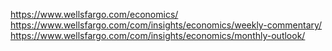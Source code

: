 





https://www.wellsfargo.com/economics/    
https://www.wellsfargo.com/com/insights/economics/weekly-commentary/    
https://www.wellsfargo.com/com/insights/economics/monthly-outlook/    
